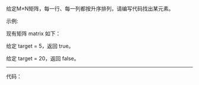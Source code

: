 给定M×N矩阵，每一行、每一列都按升序排列，请编写代码找出某元素。                           

示例:                       

现有矩阵 matrix 如下：                              

给定 target = 5，返回 true。                            

给定 target = 20，返回 false。

****

代码：
```java



```
